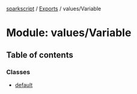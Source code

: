 [sparkscript](../README.md) / [Exports](../modules.md) / values/Variable

# Module: values/Variable

## Table of contents

### Classes

- [default](../classes/values_Variable.default.md)
